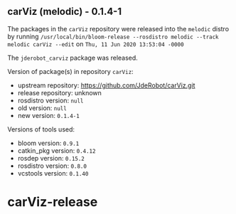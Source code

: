 ## carViz (melodic) - 0.1.4-1

The packages in the `carViz` repository were released into the `melodic` distro by running `/usr/local/bin/bloom-release --rosdistro melodic --track melodic carViz --edit` on `Thu, 11 Jun 2020 13:53:04 -0000`

The `jderobot_carviz` package was released.

Version of package(s) in repository `carViz`:

- upstream repository: https://github.com/JdeRobot/carViz.git
- release repository: unknown
- rosdistro version: `null`
- old version: `null`
- new version: `0.1.4-1`

Versions of tools used:

- bloom version: `0.9.1`
- catkin_pkg version: `0.4.12`
- rosdep version: `0.15.2`
- rosdistro version: `0.8.0`
- vcstools version: `0.1.40`


# carViz-release